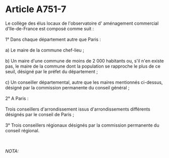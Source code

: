 # Article A751-7

<p>Le collège des élus locaux de l'observatoire d' aménagement commercial d'Ile-de-France est composé comme suit : <br/><br/>1° Dans chaque département autre que Paris : <br/><br/>a) Le maire de la commune chef-lieu ; <br/><br/>b) Un maire d'une commune de moins de 2 000 habitants ou, s'il n'en existe pas, le maire de la commune dont la population se rapproche le plus de ce seuil, désigné par le préfet du département ; <br/><br/>c) Un conseiller départemental, autre que les maires mentionnés ci-dessus, désigné par la commission permanente du conseil général ; <br/><br/>2° A Paris : <br/><br/>Trois conseillers d'arrondissement issus d'arrondissements différents désignés par le conseil de Paris ; <br/><br/>3° Trois conseillers régionaux désignés par la commission permanente du conseil régional.</p><br/><br/><i>NOTA:</i>